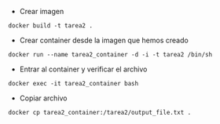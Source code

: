 * Crear imagen

`docker build -t tarea2 .`

* Crear container desde la imagen que hemos creado

`docker run --name tarea2_container -d -i -t tarea2 /bin/sh`

* Entrar al container y verificar el archivo

`docker exec -it tarea2_container bash`

* Copiar archivo

`docker cp tarea2_container:/tarea2/output_file.txt .`